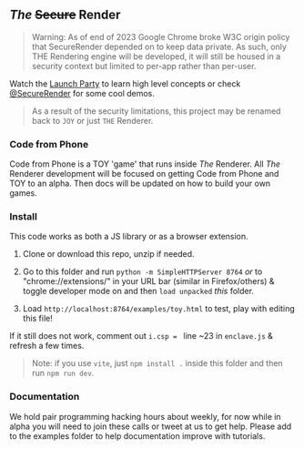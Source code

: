 ## *The* ~~Secure~~ Render

 > Warning: As of end of 2023 Google Chrome broke W3C origin policy that SecureRender depended on to keep data private. As such, only THE Rendering engine will be developed, it will still be housed in a security context but limited to per-app rather than per-user.


Watch the [Launch Party](https://archive.org/details/distributed-ai-internet-archive?start=3890) to learn high level concepts or check [@SecureRender](https://twitter.com/SecureRender) for some cool demos.

 > As a result of the security limitations, this project may be renamed back to `JOY` or just `THE` Renderer.

### Code from Phone

Code from Phone is a TOY 'game' that runs inside *The* Renderer. All *The* Renderer development will be focused on getting Code from Phone and TOY to an alpha. Then docs will be updated on how to build your own games.

### Install

This code works as both a JS library or as a browser extension.

1. Clone or download this repo, unzip if needed.

2. Go to this folder and run `python -m SimpleHTTPServer 8764` _or_ to "chrome://extensions/" in your URL bar (similar in Firefox/others) & toggle developer mode on and then `load unpacked` *this* folder.

3. Load `http://localhost:8764/examples/toy.html` to test, play with editing this file!

If it still does not work, comment out `i.csp = ` line ~23 in `enclave.js` & refresh a few times.

 > Note: if you use `vite`, just `npm install .` inside this folder and then run `npm run dev`.

### Documentation

We hold pair programming hacking hours about weekly, for now while in alpha you will need to join these calls or tweet at us to get help. Please add to the examples folder to help documentation improve with tutorials.